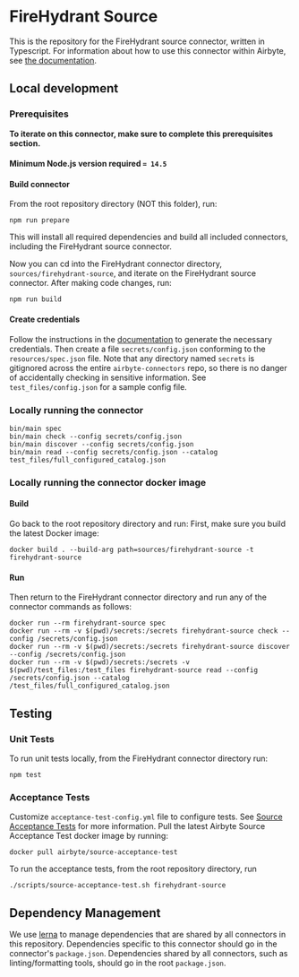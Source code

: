 # FireHydrant Source

This is the repository for the FireHydrant source connector, written in Typescript.
For information about how to use this connector within Airbyte, see [the
documentation](https://docs.airbyte.io/integrations/sources/firehydrant).

## Local development

### Prerequisites

**To iterate on this connector, make sure to complete this prerequisites
section.**

#### Minimum Node.js version required `= 14.5`

#### Build connector

From the root repository directory (NOT this folder), run:

```
npm run prepare
```

This will install all required dependencies and build all included connectors,
including the FireHydrant source connector.

Now you can cd into the FireHydrant connector directory, `sources/firehydrant-source`,
and iterate on the FireHydrant source connector. After making code changes, run:

```
npm run build
```

#### Create credentials

Follow the instructions in the
[documentation](https://docs.airbyte.io/integrations/sources/firehydrant) to
generate the necessary credentials. Then create a file `secrets/config.json`
conforming to the `resources/spec.json` file. Note that any directory named
`secrets` is gitignored across the entire `airbyte-connectors` repo, so there is
no danger of accidentally checking in sensitive information. See
`test_files/config.json` for a sample config file.

### Locally running the connector

```
bin/main spec
bin/main check --config secrets/config.json
bin/main discover --config secrets/config.json
bin/main read --config secrets/config.json --catalog test_files/full_configured_catalog.json
```

### Locally running the connector docker image

#### Build

Go back to the root repository directory and run:
First, make sure you build the latest Docker image:

```
docker build . --build-arg path=sources/firehydrant-source -t firehydrant-source
```

#### Run

Then return to the FireHydrant connector directory and run any of the connector
commands as follows:

```
docker run --rm firehydrant-source spec
docker run --rm -v $(pwd)/secrets:/secrets firehydrant-source check --config /secrets/config.json
docker run --rm -v $(pwd)/secrets:/secrets firehydrant-source discover --config /secrets/config.json
docker run --rm -v $(pwd)/secrets:/secrets -v $(pwd)/test_files:/test_files firehydrant-source read --config /secrets/config.json --catalog /test_files/full_configured_catalog.json
```

## Testing

### Unit Tests

To run unit tests locally, from the FireHydrant connector directory run:

```
npm test
```

### Acceptance Tests

Customize `acceptance-test-config.yml` file to configure tests. See [Source
Acceptance
Tests](https://docs.airbyte.io/connector-development/testing-connectors/source-acceptance-tests-reference)
for more information.
Pull the latest Airbyte Source Acceptance Test docker image by running:

```
docker pull airbyte/source-acceptance-test
```

To run the acceptance tests, from the root repository directory, run

```
./scripts/source-acceptance-test.sh firehydrant-source
```

## Dependency Management

We use [lerna](https://lerna.js.org/) to manage dependencies that are shared by
all connectors in this repository. Dependencies specific to this connector
should go in the connector's `package.json`. Dependencies shared by all
connectors, such as linting/formatting tools, should go in the root
`package.json`.
